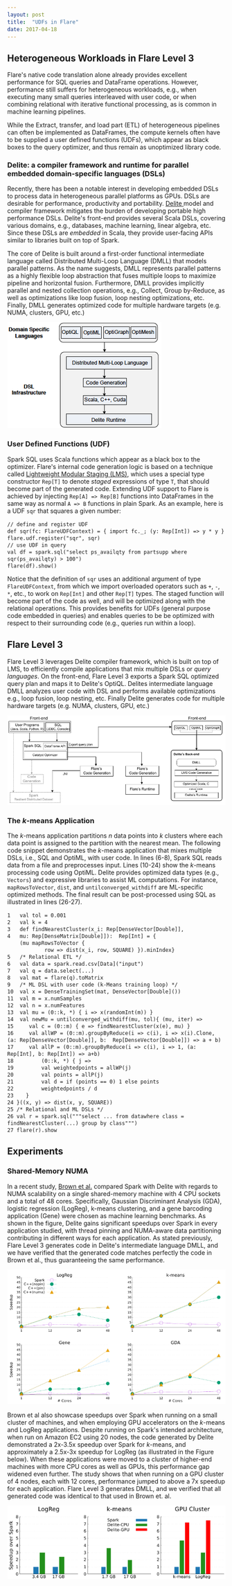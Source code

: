 ```yaml
---
layout: post
title:  "UDFs in Flare"
date: 2017-04-18
---
```


## Heterogeneous Workloads in Flare Level 3
Flare's native code translation alone already provides excellent 
performance for SQL queries and DataFrame operations. However, performance still suffers for heterogeneous workloads, e.g., when executing many small queries interleaved with user code, or when combining relational with iterative functional processing, as is common in machine learning pipelines. 

While the Extract, transfer, and load part (ETL) of heterogeneous pipelines can often be implemented as DataFrames, the compute kernels often have to be supplied a  user defined functions (UDFs), which appear as black boxes to the query optimizer, and thus remain as unoptimized library code. 

### Delite: a compiler framework and runtime for parallel embedded domain-specific languages (DSLs)

Recently, there has been a notable interest in developing embedded DSLs to process data in heterogeneous parallel platforms as GPUs. DSLs are desirable for performance, productivity and portability. <a href="http://stanford-ppl.github.io/Delite/" >Delite </a> model and compiler framework mitigates the
burden of developing portable high performance DSLs.  Delite's front-end provides several Scala DSLs, covering various domains, e.g., databases, machine learning, linear algebra, etc. Since these DSLs are *embedded* in Scala, they provide user-facing APIs similar to libraries built on top of Spark.

The core of Delite is built around a first-order functional intermediate language called Distributed Multi-Loop Language (DMLL) that models parallel patterns. As the name suggests, DMLL represents parallel patterns as a highly flexible loop abstraction that fuses multiple loops to maximize pipeline and horizontal fusion. Furthermore, DMLL provides implicitly parallel and nested collection operations, e.g., Collect, Group by-Reduce, as well as  optimizations like loop fusion, loop nesting optimizations, etc. Finally, DMLL generates optimized code for multiple hardware targets (e.g. NUMA, clusters, GPU, etc.)


<div>
<img src="/img/delite.png"/>
</div>

### User Defined Functions (UDF) 
Spark SQL uses Scala functions which appear as a black box to the optimizer. Flare's internal code generation logic is based on a technique called <a href="http://scala-lms.github.io/">Lightweight Modular Staging (LMS)</a>, which uses a special type constructor `Rep[T]` to denote *staged* expressions of type `T`, that should become part of the generated code. Extending UDF support to Flare is achieved by injecting `Rep[A] => Rep[B]` functions into DataFrames in the same way as normal `A => B` functions in plain Spark. As an example, here is a UDF `sqr` that squares a given number:
<div class="highlighter-rouge"><pre class="highlight"><code>// define and register UDF
def sqr(fc: FlareUDFContext) = { import fc._; (y: Rep[Int]) => y * y }
flare.udf.register("sqr", sqr)
// use UDF in query
val df = spark.sql("select ps_availqty from partsupp where sqr(ps_availqty) > 100")
flare(df).show()</code></pre>
</div>

Notice that the definition of `sqr` uses an additional argument of type `FlareUDFContext`, from which we
import overloaded operators such as `+`, `-`, `*`, etc., to work on `Rep[Int]` and other `Rep[T]` types.
The staged function will become part of the code as well, and will be optimized along with the relational operations. This provides benefits for UDFs (general purpose code embedded in queries)
and enables queries to be be optimized with respect to their surrounding code (e.g., queries run within a loop).

## Flare Level 3
Flare Level 3 leverages Delite compiler framework, which is built on top of LMS, to efficiently compile applications that mix multiple DSLs or *query languages*. On the front-end, Flare Level 3 exports a Spark SQL optimized query plan and maps it to Delite's OptiQL. Delites intermediate language DMLL analyzes user code with DSL and performs available optimizations e.g., loop fusion, loop nesting, etc. Finally Delite generates code for multiple hardware targets (e.g. NUMA, clusters, GPU, etc.)

<div>
<img  src="/img/flare.png"/>
</div>

### The *k*-means Application

The *k*-means application partitions *n* data points into *k* clusters where each data point is assigned to the partition with the nearest mean. The following code snippet demonstrates the *k*-means application that mixes multiple DSLs, i.e., SQL and OptiML, with user code. In lines (6-8), Spark SQL reads data from a file and preprocesses input. Lines (10-24) show the *k*-means processing code using OptiML. Delite provides optimized data types (e.g., `Vectors`) and expressive libraries to assist ML computations. For instance, `mapRowsToVector`, `dist`, and `untilconverged_withdiff` are ML-specific optimized methods. The final result can be post-processed using SQL as illustrated in lines (26-27).

``` 
1   val tol = 0.001
2   val k = 4
3   def findNearestCluster(x_i: Rep[DenseVector[Double]],
4   mu: Rep[DenseMatrix[Double]]):  Rep[Int] = {
    (mu mapRowsToVector {
            row => dist(x_i, row, SQUARE) }).minIndex}
5   /* Relational ETL */
6   val data = spark.read.csv[Data]("input")
7   val q = data.select(...)
8   val mat = flare(q).toMatrix
9   /* ML DSL with user code (k-Means training loop) */
10  val x = DenseTrainingSet(mat, DenseVector[Double]())
11  val m = x.numSamples
12  val n = x.numFeatures
13  val mu = (0::k, *) { i => x(randomInt(m)) }
14  val newMu = untilconverged_withdiff(mu, tol){ (mu, iter) =>
15     val c = (0::m) { e => findNearestCluster(x(e), mu) }
16     val allWP = (0::m).groupByReduce(i => c(i), i => x(i).Clone, (a: Rep[DenseVector[Double]], b:  Rep[DenseVector[Double]]) => a + b)
17     val allP = (0::m).groupByReduce(i => c(i), i => 1, (a: Rep[Int], b: Rep[Int]) => a+b)
18         (0::k, *) { j =>
19         val weightedpoints = allWP(j)
20         val points = allP(j)
21         val d = if (points == 0) 1 else points
22         weightedpoints / d
23    }
24 }((x, y) => dist(x, y, SQUARE)) 
25 /* Relational and ML DSLs */
26 val r = spark.sql("""select ... from datawhere class = findNearestCluster(...) group by class""")
27 flare(r).show
```
## Experiments

### Shared-Memory NUMA

In a recent study, <a href="https://ppl.stanford.edu/papers/cgo16-brown.pdf"> Brown et al.</a> compared Spark with Delite with regards to NUMA scalability on a single shared-memory machine with 4 CPU sockets and a total of 48 cores. Specifically, Gaussian Discriminant Analysis (GDA), logistic regression (LogReg), k-means clustering, and a gene barcoding application (Gene) were chosen as machine learning benchmarks. As shown in the figure, Delite gains significant speedups over Spark in every application studied, with thread pinning and NUMA-aware data partitioning contributing in different ways for each application. As stated previously, Flare Level 3 generates code in Delite's intermediate language DMLL, and we have verified that the generated code matches perfectly the code in Brown et al., thus guaranteeing the same performance.

<div>
<img  src="/img/numa.png"/>
</div>

Brown et al also showcase speedups over Spark when running on a small cluster of machines, and when employing GPU accelerators on the *k*-means and LogReg applications. 
Despite running on Spark's intended architecture, when run on Amazon EC2 using 20 nodes, the code generated by Delite demonstrated a 2x-3.5x speedup over Spark for *k*-means, and approximately a 2.5x-3x speedup for LogReg (as illustrated in the Figure below). When these applications were moved to a cluster of higher-end machines with more CPU cores as well as GPUs, this performance gap widened even further. The study shows that when running on a GPU cluster of 4 nodes, each with 12 cores, performance jumped to above a 7x speedup for each application. Flare Level 3 generates DMLL, and we verified that all generated code was identical to that used in Brown et. al.

<div>
<img  src="/img/clusters.png"/>
</div>